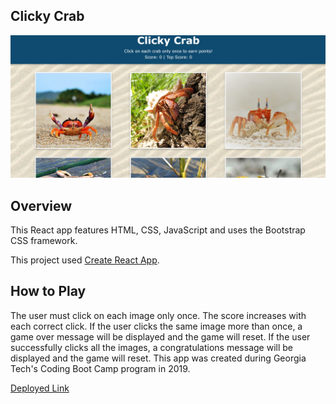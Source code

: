 ## Clicky Crab

![Screenshot](./screenshots/clickycrab.jpg)

## Overview

This React app features HTML, CSS, JavaScript and uses the Bootstrap CSS framework.

This project used [Create React App](https://github.com/facebook/create-react-app).

## How to Play

The user must click on each image only once. The score increases with each correct click.  If the user clicks the same image more than once, a game over message will be displayed and the game will reset.  If the user successfully clicks all the images, a congratulations message will be displayed and the game will reset.  This app was created during Georgia Tech's Coding Boot Camp program in 2019.

[Deployed Link](https://carterfa.github.io/clicky-crab/)
